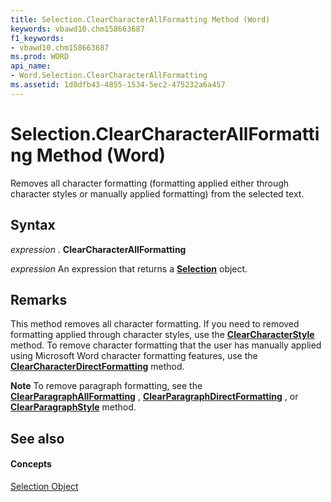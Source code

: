 ```yaml
---
title: Selection.ClearCharacterAllFormatting Method (Word)
keywords: vbawd10.chm158663687
f1_keywords:
- vbawd10.chm158663687
ms.prod: WORD
api_name:
- Word.Selection.ClearCharacterAllFormatting
ms.assetid: 1d0dfb43-4855-1534-5ec2-475232a6a457
---
```



# Selection.ClearCharacterAllFormatting Method (Word)

Removes all character formatting (formatting applied either through character styles or manually applied formatting) from the selected text.


## Syntax

 _expression_ . **ClearCharacterAllFormatting**

 _expression_ An expression that returns a **[Selection](selection-object-word.md)** object.


## Remarks

This method removes all character formatting. If you need to removed formatting applied through character styles, use the  **[ClearCharacterStyle](selection-clearcharacterstyle-method-word.md)** method. To remove character formatting that the user has manually applied using Microsoft Word character formatting features, use the **[ClearCharacterDirectFormatting](selection-clearcharacterdirectformatting-method-word.md)** method.


 **Note**  To remove paragraph formatting, see the  **[ClearParagraphAllFormatting](selection-clearparagraphallformatting-method-word.md)** , **[ClearParagraphDirectFormatting](selection-clearparagraphdirectformatting-method-word.md)** , or **[ClearParagraphStyle](selection-clearparagraphstyle-method-word.md)** method.


## See also


#### Concepts


[Selection Object](selection-object-word.md)

